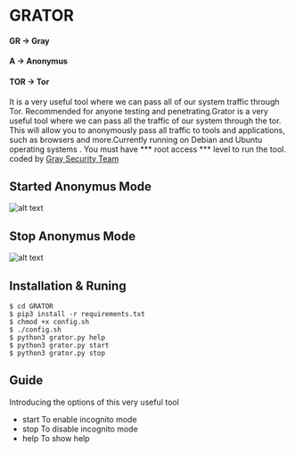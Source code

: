 # GRATOR

#### GR -> Gray
####  A -> Anonymus
#### TOR -> Tor
It is a very useful tool where we can pass all of our system traffic through Tor. Recommended for anyone testing and penetrating.Grator is a very useful tool where we can pass all the traffic of our system through the tor. This will allow you to anonymously pass all traffic to tools and applications, such as browsers and more.Currently running on Debian and Ubuntu  operating systems . You must have *** root access *** level to run the tool.
coded by [Gray Security Team](https://T.me/S3CURITY_GRAY)

## Started Anonymus Mode 

![alt text](http://s7.picofile.com/file/8389871000/start.png "Start Mode ")

## Stop Anonymus Mode

![alt text](http://s6.picofile.com/file/8389871034/stop.png "Stop Mode")


## Installation & Runing
``` 
$ cd GRATOR 
$ pip3 install -r requirements.txt
$ chmod +x config.sh
$ ./config.sh
$ python3 grator.py help
$ python3 grator.py start
$ python3 grator.py stop
``` 
## Guide 

Introducing the options of this very useful tool

* start To enable incognito mode 
* stop To disable incognito mode
* help To show help
